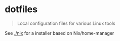 dotfiles
========

> Local configuration files for various Linux tools

See [./nix](./nix) for a installer based on Nix/home-manager